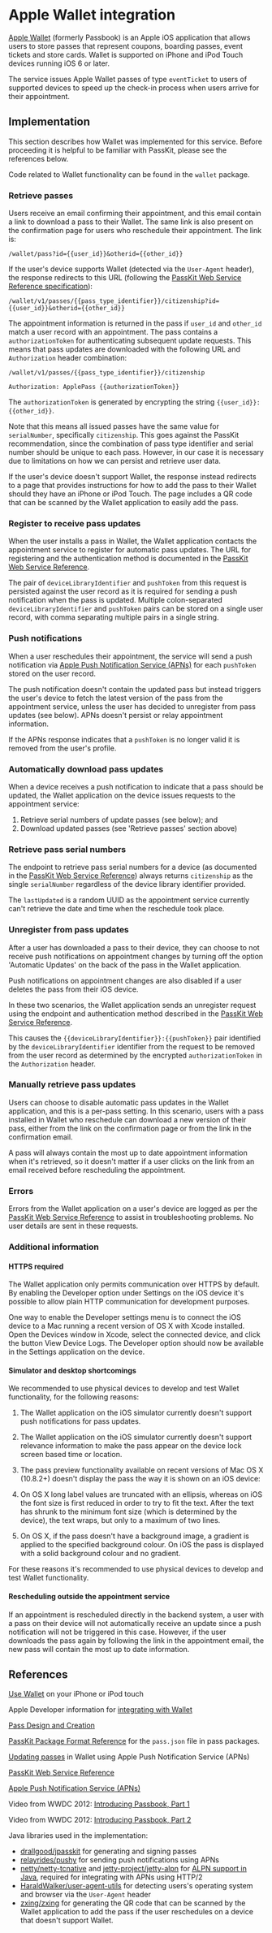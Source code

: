 # Apple Wallet integration

[Apple Wallet](https://en.wikipedia.org/wiki/Wallet_(application)) (formerly Passbook) is an Apple iOS application that allows users to store passes that represent coupons, boarding passes, event tickets and store cards. Wallet is supported on iPhone and iPod Touch devices running iOS 6 or later.

The  service issues Apple Wallet passes of type `eventTicket` to users of supported devices to speed up the check-in process when users arrive for their appointment.

## Implementation

This section describes how Wallet was implemented for this service. Before proceeding it is helpful to be familiar with PassKit, please see the references below.

Code related to Wallet functionality can be found in the `wallet` package.

### Retrieve passes

Users receive an email confirming their appointment, and this email contain a link to download a pass to their Wallet. The same link is also present on the confirmation page for users who reschedule their appointment. The link is:

    /wallet/pass?id={{user_id}}&otherid={{other_id}}

If the user's device supports Wallet (detected via the `User-Agent` header), the response redirects to this URL (following the [PassKit Web Service Reference specification](https://developer.apple.com/library/ios/documentation/PassKit/Reference/PassKit_WebService/WebService.html#//apple_ref/doc/uid/TP40011988-CH0-SW6)):

    /wallet/v1/passes/{{pass_type_identifier}}/citizenship?id={{user_id}}&otherid={{other_id}}

The appointment information is returned in the pass if `user_id` and `other_id` match a user record with an appointment. The pass contains a `authorizationToken` for authenticating subsequent update requests. This means that pass updates are downloaded with the following URL and `Authorization` header combination:

    /wallet/v1/passes/{{pass_type_identifier}}/citizenship
    
    Authorization: ApplePass {{authorizationToken}} 
    
The `authorizationToken` is generated by encrypting the string `{{user_id}}:{{other_id}}`.

Note that this means all issued passes have the same value for `serialNumber`, specifically `citizenship`. This goes against the PassKit recommendation, since the combination of pass type identifier and serial number should be unique to each pass. However, in our case it is necessary due to limitations on how we can persist and retrieve user data.

If the user's device doesn't support Wallet, the response instead redirects to a page that provides instructions for how to add the pass to their Wallet should they have an iPhone or iPod Touch. The page includes a QR code that can be scanned by the Wallet application to easily add the pass.

### Register to receive pass updates

When the user installs a pass in Wallet, the Wallet application contacts the appointment service to register for automatic pass updates. The URL for registering and the authentication method is documented in the [PassKit Web Service Reference](https://developer.apple.com/library/ios/documentation/PassKit/Reference/PassKit_WebService/WebService.html#//apple_ref/doc/uid/TP40011988-CH0-SW2).
 
The pair of `deviceLibraryIdentifier` and `pushToken` from this request is persisted against the user record as it is required for sending a push notification when the pass is updated. Multiple colon-separated `deviceLibraryIdentifier` and `pushToken` pairs can be stored on a single user record, with comma separating multiple pairs in a single string.

### Push notifications

When a user reschedules their appointment, the service will send a push notification via [Apple Push Notification Service (APNs)](https://developer.apple.com/library/ios/documentation/NetworkingInternet/Conceptual/RemoteNotificationsPG/Chapters/ApplePushService.html) for each `pushToken` stored on the user record.

The push notification doesn't contain the updated pass but instead triggers the user's device to fetch the latest version of the pass from the appointment service, unless the user has decided to unregister from pass updates (see below). APNs doesn't persist or relay appointment information.

If the APNs response indicates that a `pushToken` is no longer valid it is removed from the user's profile.

### Automatically download pass updates

When a device receives a push notification to indicate that a pass should be updated, the Wallet application on the device issues requests to the appointment service:

1. Retrieve serial numbers of update passes (see below); and
2. Download updated passes (see 'Retrieve passes' section above)

### Retrieve pass serial numbers

The endpoint to retrieve pass serial numbers for a device (as documented in the [PassKit Web Service Reference](https://developer.apple.com/library/ios/documentation/PassKit/Reference/PassKit_WebService/WebService.html#//apple_ref/doc/uid/TP40011988-CH0-SW4)) always returns `citizenship` as the single `serialNumber` regardless of the device library identifier provided.

The `lastUpdated` is a random UUID as the appointment service currently can't retrieve the date and time when the reschedule took place.

### Unregister from pass updates

After a user has downloaded a pass to their device, they can choose to not receive push notifications on appointment changes by turning off the option 'Automatic Updates' on the back of the pass in the Wallet application.

Push notifications on appointment changes are also disabled if a user deletes the pass from their iOS device.
 
In these two scenarios, the Wallet application sends an unregister request using the endpoint and authentication method described in the [PassKit Web Service Reference](https://developer.apple.com/library/ios/documentation/PassKit/Reference/PassKit_WebService/WebService.html#//apple_ref/doc/uid/TP40011988-CH0-SW5).

This causes the `{{deviceLibraryIdentifier}}:{{pushToken}}` pair identified by the `deviceLibraryIdentifier` identifier from the request to be removed from the user record as determined by the encrypted `authorizationToken` in the `Authorization` header.

### Manually retrieve pass updates

Users can choose to disable automatic pass updates in the Wallet application, and this is a per-pass setting. In this scenario, users with a pass installed in Wallet who reschedule can download a new version of their pass, either from the link on the confirmation page or from the link in the confirmation email.

A pass will always contain the most up to date appointment information when it's retrieved, so it doesn't matter if a user clicks on the link from an email received before rescheduling the appointment.

### Errors

Errors from the Wallet application on a user's device are logged as per the [PassKit Web Service Reference](https://developer.apple.com/library/ios/documentation/PassKit/Reference/PassKit_WebService/WebService.html#//apple_ref/doc/uid/TP40011988-CH0-SW7) to assist in troubleshooting problems. No user details are sent in these requests.

### Additional information

#### HTTPS required

The Wallet application only permits communication over HTTPS by default. By enabling the Developer option under Settings on the iOS device it's possible to allow plain HTTP communication for development purposes.

One way to enable the Developer settings menu is to connect the iOS device to a Mac running a recent version of OS X with Xcode installed. Open the Devices window in Xcode, select the connected device, and click the button View Device Logs. The Developer option should now be available in the Settings application on the device.

#### Simulator and desktop shortcomings

We recommended to use physical devices to develop and test Wallet functionality, for the following reasons:

1. The Wallet application on the iOS simulator currently doesn't support push notifications for pass updates.

2. The Wallet application on the iOS simulator currently doesn't support relevance information to make the pass appear on the device lock screen based time or location.

3. The pass preview functionality available on recent versions of Mac OS X (10.8.2+) doesn't display the pass the way it is shown on an iOS device:

  1. On OS X long label values are truncated with an ellipsis, whereas on iOS the font size is first reduced in order to try to fit the text. After the text has shrunk to the minimum font size (which is determined by the device), the text wraps, but only to a maximum of two lines.  

  2. On OS X, if the pass doesn't have a background image, a gradient is applied to the specified background colour. On iOS the pass is displayed with a solid background colour and no gradient.

For these reasons it's recommended to use physical devices to develop and test Wallet functionality.

#### Rescheduling outside the appointment service

If an appointment is rescheduled directly in the backend system, a user with a pass on their device will not automatically receive an update since a push notification will not be triggered in this case. However, if the user downloads the pass again by following the link in the appointment email, the new pass will contain the most up to date information.

## References

[Use Wallet](https://support.apple.com/en-au/HT204003) on your iPhone or iPod touch

Apple Developer information for [integrating with Wallet](https://developer.apple.com/wallet/)

[Pass Design and Creation](https://developer.apple.com/library/ios/documentation/UserExperience/Conceptual/PassKit_PG/Creating.html)

[PassKit Package Format Reference](https://developer.apple.com/library/ios/documentation/UserExperience/Reference/PassKit_Bundle/Chapters/TopLevel.html) for the `pass.json` file in pass packages.

[Updating passes](https://developer.apple.com/library/ios/documentation/UserExperience/Conceptual/PassKit_PG/Updating.html) in Wallet using Apple Push Notification Service (APNs)

[PassKit Web Service Reference](https://developer.apple.com/library/ios/documentation/PassKit/Reference/PassKit_WebService/WebService.html)

[Apple Push Notification Service (APNs)](https://developer.apple.com/library/ios/documentation/NetworkingInternet/Conceptual/RemoteNotificationsPG/Chapters/ApplePushService.html)

Video from WWDC 2012: [Introducing Passbook, Part 1](https://developer.apple.com/videos/play/wwdc2012/301/)

Video from WWDC 2012: [Introducing Passbook, Part 2](https://developer.apple.com/videos/play/wwdc2012/309/)

Java libraries used in the implementation:

- [drallgood/jpasskit](https://github.com/drallgood/jpasskit) for generating and signing passes
- [relayrides/pushy](https://github.com/relayrides/pushy) for sending push notifications using APNs
- [netty/netty-tcnative](https://github.com/netty/netty-tcnative) and [jetty-project/jetty-alpn](https://github.com/jetty-project/jetty-alpn) for [ALPN support in Java](http://www.eclipse.org/jetty/documentation/current/alpn-chapter.html), required for integrating with APNs using HTTP/2
- [HaraldWalker/user-agent-utils](https://github.com/HaraldWalker/user-agent-utils) for detecting users's operating system and browser via the `User-Agent` header
- [zxing/zxing](https://github.com/zxing/zxing) for generating the QR code that can be scanned by the Wallet application to add the pass if the user reschedules on a device that doesn't support Wallet.

